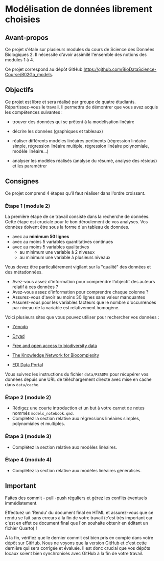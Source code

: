 # Modélisation de données librement choisies

## Avant-propos

Ce projet s'étale sur plusieurs modules du cours de Science des Données Biologiques 2. Il nécessite d'avoir assimilé l'ensemble des notions des modules 1 à 4.

Ce projet correspond au dépôt GitHub <https://github.com/BioDataScience-Course/B02Ga_models>.

## Objectifs

Ce projet est libre et sera réalisé par groupe de quatre étudiants. Répartissez-vous le travail. Il permettra de démontrer que vous avez acquis les compétences suivantes :

-   trouver des données qui se prêtent à la modélisation linéaire

-   décrire les données (graphiques et tableaux)

-   réaliser différents modèles linéaires pertinents (régression linéaire simple, régression linéaire multiple, régression linéaire polynomiale, modèle linéaire...)

-   analyser les modèles réalisés (analyse du résumé, analyse des résidus) et les paramétrer

## Consignes

Ce projet comprend 4 étapes qu'il faut réaliser dans l'ordre croissant.

### Étape 1 (module 2)

La première étape de ce travail consiste dans la recherche de données. Cette étape est cruciale pour le bon déroulement de vos analyses. Vos données doivent être sous la forme d'un tableau de données.

-   avec au **minimum 50 lignes**
-   avec au moins 5 variables quantitatives continues
-   avec au moins 5 variables qualitatives
    -   au minimum une variable à 2 niveaux
    -   au minimum une variable à plusieurs niveaux

Vous devez être particulièrement vigilant sur la "qualité" des données et des métadonnées.

-   Avez-vous assez d'information pour comprendre l'objectif des auteurs relatif à ces données ?
-   Avez-vous assez d'information pour comprendre chaque colonne ?
-   Assurez-vous d'avoir au moins 30 lignes sans valeur manquantes
-   Assurez-vous pour les variables facteurs que le nombre d'occurrences par niveau de la variable est relativement homogène.

Voici plusieurs sites que vous pouvez utiliser pour rechercher vos données :

-   [Zenodo](https://zenodo.org/)

-   [Dryad](https://datadryad.org/)

-   [Free and open access to biodiversity data](https://www.gbif.org/)

-   [The Knowledge Network for Biocomplexity](https://knb.ecoinformatics.org/data)

-   [EDI Data Portal](https://portal.edirepository.org/nis/home.jsp)

Vous suivrez les instructions du fichier `data/README` pour récupérer vos données depuis une URL de téléchargement directe avec mise en cache dans `data/cache`.

### Étape 2 (module 2)

-   Rédigez une courte introduction et un but à votre carnet de notes nommés `models_notebook.qmd`.
-   Complétez la section relative aux régressions linéaires simples, polynomiales et multiples.

### Étape 3 (module 3)

-   Complétez la section relative aux modèles linéaires.

### Étape 4 (module 4)

-   Complétez la section relative aux modèles linéaires généralisés.

## Important

Faites des commit - pull -push réguliers et gérez les conflits éventuels immédiatement.

Effectuez un 'Rendu' du document final en HTML et assurez-vous que ce rendu se fait sans erreurs à la fin de votre travail (c'est très important car c'est en effet ce document final que l'on souhaite obtenir en éditant un fichier Quarto) !

À la fin, vérifiez que le dernier commit est bien pris en compte dans votre dépôt sur GitHub. Nous ne voyons que la version GitHub et c'est cette dernière qui sera corrigée et évaluée. Il est donc crucial que vos dépôts locaux soient bien synchronisés avec GitHub à la fin de votre travail.